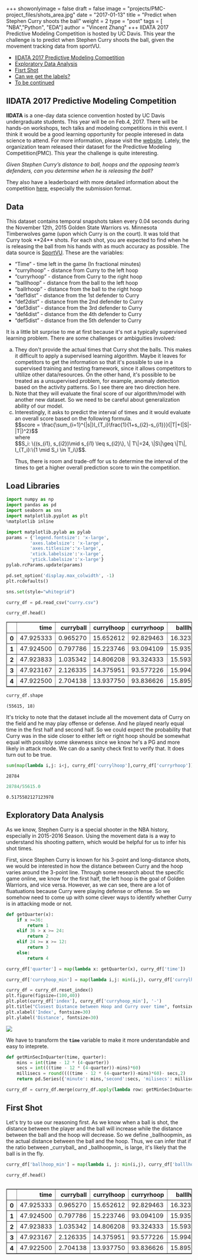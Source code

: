 +++
showonlyimage = false
draft = false
image = "projects/PMC-project_files/shots_area.jpg"
date = "2017-01-13"
title = "Predict when Stephen Curry shoots the ball"
weight = 2
type = "post"
tags = [
"NBA","Python",
"EDA"]
author = "Vincent Zhang"
+++
IIDATA 2017 Predictive Modeling Competition is hosted by UC Davis. This year the challenge is to predict when Stephen Curry shoots the ball, given the movement tracking data from sportVU.
<!--more-->

-   [IIDATA 2017 Predictive Modeling Competition](#iidata-2017-predictive-modeling-competition)
-   [Exploratory Data Analysis](#exploratory-data-analysis)
-   [Fisrt Shot](#first-shot)
-   [Can we get the labels?](#can-we-get-the-labels?)
-   [To be continued](#to-be-continued)


<h2>IIDATA 2017 Predictive Modeling Competition</h2>
<p>
<strong>IIDATA</strong> is a one-day data science convention hosted by UC Davis undergraduate students. This year will be on Feb.4, 2017. There will be hands-on workshops, tech talks and modeling competitions in this event. I think it would be a good learning opportunity for people interesed in data science to attend. For more information, please visit the <a href="http://www.iidata.net/">website</a>. Lately, the organization team released their dataset for the Predictive Modeling Competition(PMC). This year the challenge is quite interesting. </p>

<p><i>Given Stephen Curry’s distance to ball, hoops and the opposing team’s defenders, can 
you determine when he is releasing the ball?</i></p>

<p>
They also have a leaderboard with more detailed information about the competition <a href="https://pmc-leaderboard.com/">here</a>, especially the submission format.
</p>

<h2> Data </h2>

<p>This dataset contains temporal snapshots taken every 0.04 seconds during the November 12th, 2015 Golden State Warriors vs. Minnesota Timberwolves game (upon which Curry is on the court). It was told that Curry took **24** shots. For each shot, you are expected to find when he is releasing the ball from his hands with as much accuracy as possible. The data source is <a href="https://www.stats.com/sportvu-basketball/">SportVU</a>. These are the variables:
<ul type="disc">
<li>“Time” - time left in the game (In fractional minutes)</li>
<li>“currylhoop” - distance from Curry to the left hoop</li>
<li>“curryrhoop” - distance from Curry to the right hoop</li>
<li>“balllhoop” - distance from the ball to the left hoop</li>
<li>“ballrhoop” - distance from the ball to the right hoop</li>
<li>“def1dist” - distance from the 1st defender to Curry</li>
<li>“def2dist” - distance from the 2nd defender to Curry</li>
<li>“def3dist” - distance from the 3rd defender to Curry</li>
<li>“def4dist” - distance from the 4th defender to Curry</li>
<li>“def5dist” - distance from the 5th defender to Curry</li>
</ul>
</p>

<p>It is a little bit surprise to me at first because it's not a typically supervised learning problem. There are some challenges or ambiguities involved: 
<ol type="a">
<li>They don't provide the actual times that Curry shot the balls. This makes it difficult to apply a supervised learning algorithm. Maybe it leaves for competitors to get the information so that it's possible to use in a supervised training and testing framework, since it allows competitors to ultilize other data/resources. On the other hand, it's possible to be treated as a unsupervised problem, for example, anomaly detection based on the activity patterns. So I see there are two direction here.</li>
<li>Note that they will evaluate the final score of our algorithm/model with another new dataset. So we need to be careful about generalization ability of our model.</li>
<li>Interestingly, it asks to predict the interval of times and it would evaluate an overall score based on the following formula. 
<div>
$$score = \frac{\sum_{i=1}^{|s|}I_{T_i}\frac{1}{1+s_{i2}-s_{i1}}}{|T|+(|S|-|T|)^2}$$</div>
where <div> $$S_i: \{(s_{i1}, s_{i2})\mid s_{i1} \leq s_{i2}\}, \| T\|=24, \|S\|\geq \|T\|, I_{T_i}:\{1 \mid S_i \in T_i\}$$. </div>

Thus, there is room and trade-off for us to determine the interval of the times to get a higher overall prediction score to win the competition.
</li> 
</ol>
</p>

<h2> Load Libraries</h2>


```python
import numpy as np
import pandas as pd
import seaborn as sns
import matplotlib.pyplot as plt
%matplotlib inline
```


```python
import matplotlib.pylab as pylab
params = {'legend.fontsize': 'x-large',
         'axes.labelsize': 'x-large',
         'axes.titlesize':'x-large',
         'xtick.labelsize':'x-large',
         'ytick.labelsize':'x-large'}
pylab.rcParams.update(params)
```


```python
pd.set_option('display.max_colwidth', -1)
plt.rcdefaults()
```


```python
sns.set(style="whitegrid")
```


```python
curry_df = pd.read_csv("curry.csv")
```


```python
curry_df.head()
```




<div>
<table border="1" class="dataframe">
  <thead>
    <tr style="text-align: right;">
      <th></th>
      <th>time</th>
      <th>curryball</th>
      <th>currylhoop</th>
      <th>curryrhoop</th>
      <th>balllhoop</th>
      <th>ballrhoop</th>
      <th>def1dist</th>
      <th>def2dist</th>
      <th>def3dist</th>
      <th>def4dist</th>
      <th>def5dist</th>
    </tr>
  </thead>
  <tbody>
    <tr>
      <th>0</th>
      <td>47.925333</td>
      <td>0.965270</td>
      <td>15.652612</td>
      <td>92.829463</td>
      <td>16.323108</td>
      <td>91.876879</td>
      <td>8.603274</td>
      <td>16.950232</td>
      <td>27.471575</td>
      <td>30.409634</td>
      <td>35.474795</td>
    </tr>
    <tr>
      <th>1</th>
      <td>47.924500</td>
      <td>0.797786</td>
      <td>15.223746</td>
      <td>93.094109</td>
      <td>15.935113</td>
      <td>92.307938</td>
      <td>8.298388</td>
      <td>16.730251</td>
      <td>27.240581</td>
      <td>30.249721</td>
      <td>35.246274</td>
    </tr>
    <tr>
      <th>2</th>
      <td>47.923833</td>
      <td>1.035342</td>
      <td>14.806208</td>
      <td>93.324333</td>
      <td>15.593023</td>
      <td>92.293618</td>
      <td>7.992415</td>
      <td>16.471735</td>
      <td>26.975070</td>
      <td>30.059684</td>
      <td>34.973485</td>
    </tr>
    <tr>
      <th>3</th>
      <td>47.923167</td>
      <td>2.126335</td>
      <td>14.375951</td>
      <td>93.577226</td>
      <td>15.994375</td>
      <td>91.469738</td>
      <td>7.693763</td>
      <td>16.237772</td>
      <td>26.712746</td>
      <td>29.885916</td>
      <td>34.705748</td>
    </tr>
    <tr>
      <th>4</th>
      <td>47.922500</td>
      <td>2.704138</td>
      <td>13.937750</td>
      <td>93.836626</td>
      <td>15.895369</td>
      <td>91.200628</td>
      <td>7.393487</td>
      <td>15.996931</td>
      <td>26.437723</td>
      <td>29.697227</td>
      <td>34.429396</td>
    </tr>
  </tbody>
</table>
</div>




```python
curry_df.shape
```




    (55615, 18)


It's tricky to note that the dataset include all the movement data of Curry on the field and he may play offense or defense.  And he played nearly equal time in the first half and second half. So we could expect the probability that Curry was in the side closer to either left or right hoop should be somewhat equal with possibly some skewness since we know he's a PG and more likely in attack mode. We can do a sanity check first to verify that. It does turn out to be true.

```python
sum(map(lambda i,j: i<j, curry_df['currylhoop'],curry_df['curryrhoop']))
```




    28784




```python
28784/55615.0 
```




    0.5175582127123978



## Exploratory Data Analysis

As we know, Stephen Curry is a special shooter in the NBA history, especially in 2015-2016 Season. Using the movement data is a way to understand his shooting pattern, which would be helpful for us to infer his shot times. 

First, since Stephen Curry is known for his 3-point and long-distance shots, we would be interested in how the distance between Curry and the hoop varies around the 3-point line. Through some research about the specific game online, we know for the first half, the left hoop is the goal of Golden Warriors, and vice versa. However, as we can see, there are a lot of fluatuations because Curry were playing defense or offense. So we somehow need to come up with some clever ways to identify whether Curry is in attacking mode or not.


```python
def getQuarter(x):
    if x >=36: 
        return 1
    elif 36 > x >= 24:
        return 2
    elif 24 >= x >= 12:
        return 3
    else:
        return 4
```


```python
curry_df['quarter'] = map(lambda x: getQuarter(x), curry_df['time'])
```


```python
curry_df['curryhoop_min'] = map(lambda i,j: min(i,j), curry_df['currylhoop'] ,curry_df['curryrhoop'] )
```


```python
curry_df = curry_df.reset_index()
plt.figure(figsize=(100,40))
plt.plot(curry_df['index'], curry_df['curryhoop_min'], '-')
plt.title("Closest Distance between Hoop and Curry over time", fontsize = 50)
plt.xlabel('Index', fontsize=30)
plt.ylabel('Distance', fontsize=30)
```

<img src="../PMC-project_files/output_17_1.png" class="img-responsive" style="display: block; margin: auto;" />


We have to transform the **`time`** variable to make it more understandable and easy to inteprete.


```python
def getMinSecInQuarter(time, quarter):
    mins = int(time - 12 * (4-quarter))
    secs = int(((time - 12 * (4-quarter))-mins)*60)
    millisecs = round((((time - 12 * (4-quarter))-mins)*60)- secs,2)
    return pd.Series({'minute': mins,'second':secs, 'milisecs': millisecs})
```


```python
curry_df = curry_df.merge(curry_df.apply(lambda row: getMinSecInQuarter(row['time'],row['quarter']), axis = 1), left_index=True, right_index=True)
```

<h2>First Shot</h2>

<p> Let's try to use our reasoning first. As we know when a ball is shot, the distance between the player and the ball will increase while the distance between the ball and the hoop will decrease. So we define _ballhoopmin_ as the actual distance between the ball and the hoop. Thus, we can infer that if the ratio between _curryball_ and _ballhoopmin_ is large, it's likely that the ball is in the fly.</p>


```python
curry_df['ballhoop_min'] = map(lambda i, j: min(i,j), curry_df['balllhoop'], curry_df['ballrhoop'])
```


```python
curry_df.head()
```




<div style="height:100%;overflow:auto;">
<table border="1" class="dataframe">
  <thead>
    <tr style="text-align: right;">
      <th></th>
      <th>time</th>
      <th>curryball</th>
      <th>currylhoop</th>
      <th>curryrhoop</th>
      <th>balllhoop</th>
      <th>ballrhoop</th>
      <th>def1dist</th>
      <th>def2dist</th>
      <th>def3dist</th>
      <th>def4dist</th>
      <th>def5dist</th>
      <th>quarter</th>
      <th>milisecs</th>
      <th>minute</th>
      <th>second</th>
      <th>curryhoop_min</th>
      <th>ballhoop_min</th>
    </tr>
  </thead>
  <tbody>
    <tr>
      <th>0</th>
      <td>47.925333</td>
      <td>0.965270</td>
      <td>15.652612</td>
      <td>92.829463</td>
      <td>16.323108</td>
      <td>91.876879</td>
      <td>8.603274</td>
      <td>16.950232</td>
      <td>27.471575</td>
      <td>30.409634</td>
      <td>35.474795</td>
      <td>1</td>
      <td>0.52</td>
      <td>11.0</td>
      <td>55.0</td>
      <td>15.652612</td>
      <td>16.323108</td>
    </tr>
    <tr>
      <th>1</th>
      <td>47.924500</td>
      <td>0.797786</td>
      <td>15.223746</td>
      <td>93.094109</td>
      <td>15.935113</td>
      <td>92.307938</td>
      <td>8.298388</td>
      <td>16.730251</td>
      <td>27.240581</td>
      <td>30.249721</td>
      <td>35.246274</td>
      <td>1</td>
      <td>0.47</td>
      <td>11.0</td>
      <td>55.0</td>
      <td>15.223746</td>
      <td>15.935113</td>
    </tr>
    <tr>
      <th>2</th>
      <td>47.923833</td>
      <td>1.035342</td>
      <td>14.806208</td>
      <td>93.324333</td>
      <td>15.593023</td>
      <td>92.293618</td>
      <td>7.992415</td>
      <td>16.471735</td>
      <td>26.975070</td>
      <td>30.059684</td>
      <td>34.973485</td>
      <td>1</td>
      <td>0.43</td>
      <td>11.0</td>
      <td>55.0</td>
      <td>14.806208</td>
      <td>15.593023</td>
    </tr>
    <tr>
      <th>3</th>
      <td>47.923167</td>
      <td>2.126335</td>
      <td>14.375951</td>
      <td>93.577226</td>
      <td>15.994375</td>
      <td>91.469738</td>
      <td>7.693763</td>
      <td>16.237772</td>
      <td>26.712746</td>
      <td>29.885916</td>
      <td>34.705748</td>
      <td>1</td>
      <td>0.39</td>
      <td>11.0</td>
      <td>55.0</td>
      <td>14.375951</td>
      <td>15.994375</td>
    </tr>
    <tr>
      <th>4</th>
      <td>47.922500</td>
      <td>2.704138</td>
      <td>13.937750</td>
      <td>93.836626</td>
      <td>15.895369</td>
      <td>91.200628</td>
      <td>7.393487</td>
      <td>15.996931</td>
      <td>26.437723</td>
      <td>29.697227</td>
      <td>34.429396</td>
      <td>1</td>
      <td>0.35</td>
      <td>11.0</td>
      <td>55.0</td>
      <td>13.937750</td>
      <td>15.895369</td>
    </tr>
  </tbody>
</table>
</div>




```python
curry_df['dist_ratio'] = curry_df['curryball'] / curry_df['ballhoop_min']
```

Let's see whether we can observe any pattern of this distance ratio. We can see that there are some obvious spikes, which are probably what we are looking for. Next, we can extract those corresponding times.


```python
plt.figure(figsize=(100,40))
plt.plot(curry_df['index'], curry_df['dist_ratio'], '-')
plt.title("Distance Ratio over time", fontsize = 50)
plt.xlabel('Index', fontsize=30)
plt.ylabel('Distance Ratio', fontsize=30)
```

<img src="../PMC-project_files/output_26_1.png" class="img-responsive" style="display: block; margin: auto;" />



```python
# Find the times with the top 24 highest spikes
curry_df.nlargest(24, 'dist_ratio')[["time", "dist_ratio", "curryhoop_min","quarter"]]
```




<div style="height:100%;overflow:auto;">
<table border="1" class="dataframe">
  <thead>
    <tr style="text-align: right;">
      <th></th>
      <th>time</th>
      <th>dist_ratio</th>
      <th>curryhoop_min</th>
      <th>quarter</th>
    </tr>
  </thead>
  <tbody>
    <tr>
      <th>42425</th>
      <td>14.455500</td>
      <td>363.651664</td>
      <td>18.843438</td>
      <td>3</td>
    </tr>
    <tr>
      <th>42433</th>
      <td>14.450167</td>
      <td>363.327192</td>
      <td>19.129749</td>
      <td>3</td>
    </tr>
    <tr>
      <th>42434</th>
      <td>14.449500</td>
      <td>241.701580</td>
      <td>19.158059</td>
      <td>3</td>
    </tr>
    <tr>
      <th>17819</th>
      <td>31.062000</td>
      <td>240.649549</td>
      <td>34.829993</td>
      <td>2</td>
    </tr>
    <tr>
      <th>42435</th>
      <td>14.448833</td>
      <td>176.939222</td>
      <td>19.185484</td>
      <td>3</td>
    </tr>
    <tr>
      <th>42431</th>
      <td>14.451500</td>
      <td>115.415805</td>
      <td>19.068632</td>
      <td>3</td>
    </tr>
    <tr>
      <th>42424</th>
      <td>14.456167</td>
      <td>113.908181</td>
      <td>18.783849</td>
      <td>3</td>
    </tr>
    <tr>
      <th>824</th>
      <td>47.375833</td>
      <td>111.561951</td>
      <td>36.922632</td>
      <td>1</td>
    </tr>
    <tr>
      <th>42437</th>
      <td>14.447500</td>
      <td>106.837579</td>
      <td>19.243607</td>
      <td>3</td>
    </tr>
    <tr>
      <th>42426</th>
      <td>14.454833</td>
      <td>92.652413</td>
      <td>18.893214</td>
      <td>3</td>
    </tr>
    <tr>
      <th>42436</th>
      <td>14.448167</td>
      <td>87.928430</td>
      <td>19.214337</td>
      <td>3</td>
    </tr>
    <tr>
      <th>42430</th>
      <td>14.452167</td>
      <td>82.046262</td>
      <td>19.041845</td>
      <td>3</td>
    </tr>
    <tr>
      <th>42432</th>
      <td>14.450833</td>
      <td>77.040831</td>
      <td>19.100626</td>
      <td>3</td>
    </tr>
    <tr>
      <th>42439</th>
      <td>14.446167</td>
      <td>74.102692</td>
      <td>19.302154</td>
      <td>3</td>
    </tr>
    <tr>
      <th>42450</th>
      <td>14.438833</td>
      <td>67.965220</td>
      <td>19.557624</td>
      <td>3</td>
    </tr>
    <tr>
      <th>42438</th>
      <td>14.446833</td>
      <td>65.596627</td>
      <td>19.276922</td>
      <td>3</td>
    </tr>
    <tr>
      <th>42451</th>
      <td>14.438167</td>
      <td>63.899451</td>
      <td>19.572023</td>
      <td>3</td>
    </tr>
    <tr>
      <th>42428</th>
      <td>14.453500</td>
      <td>60.944564</td>
      <td>18.977573</td>
      <td>3</td>
    </tr>
    <tr>
      <th>42427</th>
      <td>14.454167</td>
      <td>60.595256</td>
      <td>18.935209</td>
      <td>3</td>
    </tr>
    <tr>
      <th>17820</th>
      <td>31.061333</td>
      <td>57.896951</td>
      <td>34.785746</td>
      <td>2</td>
    </tr>
    <tr>
      <th>17818</th>
      <td>31.062667</td>
      <td>56.580318</td>
      <td>34.883618</td>
      <td>2</td>
    </tr>
    <tr>
      <th>42440</th>
      <td>14.445500</td>
      <td>54.899058</td>
      <td>19.330957</td>
      <td>3</td>
    </tr>
    <tr>
      <th>42423</th>
      <td>14.456833</td>
      <td>53.134837</td>
      <td>18.717561</td>
      <td>3</td>
    </tr>
    <tr>
      <th>42429</th>
      <td>14.452833</td>
      <td>50.605485</td>
      <td>19.012620</td>
      <td>3</td>
    </tr>
  </tbody>
</table>
</div>



However, it turns out that the corresponding top 24 "time points" include the noise that many duplicated pointed are counted in a short time period. As we researched online, it just doesn't make sense to have most shots happened in the third quarter.

<h2>Can we get the labels?</h2>

It's obvious that the raw data doesn't directly tell us when Curry made the shots. However, given the background information about the game, it's possible to find out those actual shooting times, for example, by watching this specific past (game)[https://www.youtube.com/watch?v=5PozYV_qHD8]. Although we are not supposed to use it as the submission, ideally, we can use the information to denote the corresponding Curry's shooting times as a way to tune our pattern regconition algorithm.

Acutally, there is a more clever way to get the labels. We found we can scrape the actual shot times by Curry on the official NBA statistics website [here](http://stats.nba.com/game/#!/0021500125/playbyplay/). It's a little tricky that the website is dynamically generated. To do the web scraping, first we can try to find the API access point by locating Develop Tools -> Network -> XHR in Chrome. Luckily, we found it exists. Then we can go ahead to scrape the information we want.


```python
import requests

shots_url = 'http://stats.nba.com/stats/playbyplayv2?EndPeriod=10&EndRange=55800&GameID=0021500125&RangeType=2&Season=2015-16&SeasonType=Regular+Season&StartPeriod=1&StartRange=0'

# request the URL and parse the JSON
response = requests.get(shots_url)
response.raise_for_status() # raise exception if invalid response
shot_logs = response.json()['resultSets'][0]['rowSet']
headers = response.json()['resultSets'][0]['headers']
```


```python
shots_df = pd.DataFrame(shot_logs, columns = headers)
shots_df.head()
```

<div style="height:100%;overflow:auto;">
<table border="1" class="dataframe">
  <thead>
    <tr style="text-align: right;">
      <th></th>
      <th>GAME_ID</th>
      <th>EVENTNUM</th>
      <th>EVENTMSGTYPE</th>
      <th>EVENTMSGACTIONTYPE</th>
      <th>PERIOD</th>
      <th>WCTIMESTRING</th>
      <th>PCTIMESTRING</th>
      <th>HOMEDESCRIPTION</th>
      <th>NEUTRALDESCRIPTION</th>
      <th>VISITORDESCRIPTION</th>
      <th>...</th>
      <th>PLAYER2_TEAM_CITY</th>
      <th>PLAYER2_TEAM_NICKNAME</th>
      <th>PLAYER2_TEAM_ABBREVIATION</th>
      <th>PERSON3TYPE</th>
      <th>PLAYER3_ID</th>
      <th>PLAYER3_NAME</th>
      <th>PLAYER3_TEAM_ID</th>
      <th>PLAYER3_TEAM_CITY</th>
      <th>PLAYER3_TEAM_NICKNAME</th>
      <th>PLAYER3_TEAM_ABBREVIATION</th>
    </tr>
  </thead>
  <tbody>
    <tr>
      <th>0</th>
      <td>0021500125</td>
      <td>0</td>
      <td>12</td>
      <td>0</td>
      <td>1</td>
      <td>8:16 PM</td>
      <td>12:00</td>
      <td>None</td>
      <td>None</td>
      <td>None</td>
      <td>...</td>
      <td>None</td>
      <td>None</td>
      <td>None</td>
      <td>0</td>
      <td>0</td>
      <td>None</td>
      <td>NaN</td>
      <td>None</td>
      <td>None</td>
      <td>None</td>
    </tr>
    <tr>
      <th>1</th>
      <td>0021500125</td>
      <td>1</td>
      <td>10</td>
      <td>0</td>
      <td>1</td>
      <td>8:16 PM</td>
      <td>12:00</td>
      <td>Jump Ball Towns vs. Ezeli: Tip to Green</td>
      <td>None</td>
      <td>None</td>
      <td>...</td>
      <td>Golden State</td>
      <td>Warriors</td>
      <td>GSW</td>
      <td>5</td>
      <td>203110</td>
      <td>Draymond Green</td>
      <td>1.610613e+09</td>
      <td>Golden State</td>
      <td>Warriors</td>
      <td>GSW</td>
    </tr>
    <tr>
      <th>2</th>
      <td>0021500125</td>
      <td>2</td>
      <td>1</td>
      <td>1</td>
      <td>1</td>
      <td>8:16 PM</td>
      <td>11:46</td>
      <td>None</td>
      <td>None</td>
      <td>Green 15' Jump Shot (2 PTS) (Curry 1 AST)</td>
      <td>...</td>
      <td>Golden State</td>
      <td>Warriors</td>
      <td>GSW</td>
      <td>0</td>
      <td>0</td>
      <td>None</td>
      <td>NaN</td>
      <td>None</td>
      <td>None</td>
      <td>None</td>
    </tr>
    <tr>
      <th>3</th>
      <td>0021500125</td>
      <td>3</td>
      <td>2</td>
      <td>1</td>
      <td>1</td>
      <td>8:17 PM</td>
      <td>11:31</td>
      <td>MISS Wiggins 20' Jump Shot</td>
      <td>None</td>
      <td>None</td>
      <td>...</td>
      <td>None</td>
      <td>None</td>
      <td>None</td>
      <td>0</td>
      <td>0</td>
      <td>None</td>
      <td>NaN</td>
      <td>None</td>
      <td>None</td>
      <td>None</td>
    </tr>
    <tr>
      <th>4</th>
      <td>0021500125</td>
      <td>4</td>
      <td>4</td>
      <td>0</td>
      <td>1</td>
      <td>8:17 PM</td>
      <td>11:30</td>
      <td>None</td>
      <td>None</td>
      <td>Curry REBOUND (Off:0 Def:1)</td>
      <td>...</td>
      <td>None</td>
      <td>None</td>
      <td>None</td>
      <td>0</td>
      <td>0</td>
      <td>None</td>
      <td>NaN</td>
      <td>None</td>
      <td>None</td>
      <td>None</td>
    </tr>
  </tbody>
</table>
<p>5 rows × 33 columns</p>
</div>



Thus, we can use regular expression to identify the times of Curry's shots based on the descriptions in the column **`VISITORDESCRIPTION`**.


```python
pattern = r'Curry.*(Layup|Shot)'
shots_df[shots_df['VISITORDESCRIPTION'].str.contains(pattern, na=False)][['PERIOD', 'PCTIMESTRING','VISITORDESCRIPTION']]
```
    




<div>
<table border="1" class="dataframe">
  <thead>
    <tr style="text-align: right;">
      <th></th>
      <th>PERIOD</th>
      <th>PCTIMESTRING</th>
      <th>VISITORDESCRIPTION</th>
    </tr>
  </thead>
  <tbody>
    <tr>
      <th>7</th>
      <td>1</td>
      <td>10:54</td>
      <td>Curry 28' 3PT Jump Shot (3 PTS)</td>
    </tr>
    <tr>
      <th>16</th>
      <td>1</td>
      <td>9:48</td>
      <td>Curry 25' 3PT Jump Shot (9 PTS) (Barnes 1 AST)</td>
    </tr>
    <tr>
      <th>30</th>
      <td>1</td>
      <td>8:07</td>
      <td>MISS Curry 3' Layup</td>
    </tr>
    <tr>
      <th>41</th>
      <td>1</td>
      <td>6:51</td>
      <td>Curry 24' 3PT Jump Shot (12 PTS) (Ezeli 2 AST)</td>
    </tr>
    <tr>
      <th>74</th>
      <td>1</td>
      <td>3:38</td>
      <td>Curry 18' Pullup Jump Shot (16 PTS)</td>
    </tr>
    <tr>
      <th>86</th>
      <td>1</td>
      <td>2:13</td>
      <td>MISS Curry  3PT Jump Shot</td>
    </tr>
    <tr>
      <th>91</th>
      <td>1</td>
      <td>1:50</td>
      <td>Curry  Layup (18 PTS) (Bogut 1 AST)</td>
    </tr>
    <tr>
      <th>95</th>
      <td>1</td>
      <td>0:53</td>
      <td>MISS Curry 7' Floating Jump Shot</td>
    </tr>
    <tr>
      <th>101</th>
      <td>1</td>
      <td>0:12</td>
      <td>Curry 24' 3PT Jump Shot (21 PTS) (Iguodala 1 AST)</td>
    </tr>
    <tr>
      <th>185</th>
      <td>2</td>
      <td>4:13</td>
      <td>MISS Curry 27' 3PT Jump Shot</td>
    </tr>
    <tr>
      <th>191</th>
      <td>2</td>
      <td>3:25</td>
      <td>Curry 11' Floating Jump Shot (23 PTS) (Green 6 AST)</td>
    </tr>
    <tr>
      <th>220</th>
      <td>2</td>
      <td>0:00</td>
      <td>Curry 2' Driving Layup (25 PTS)</td>
    </tr>
    <tr>
      <th>254</th>
      <td>3</td>
      <td>8:33</td>
      <td>MISS Curry 21' Jump Shot</td>
    </tr>
    <tr>
      <th>275</th>
      <td>3</td>
      <td>6:00</td>
      <td>MISS Curry 1' Layup</td>
    </tr>
    <tr>
      <th>284</th>
      <td>3</td>
      <td>5:17</td>
      <td>Curry 16' Jump Shot (27 PTS)</td>
    </tr>
    <tr>
      <th>311</th>
      <td>3</td>
      <td>3:06</td>
      <td>Curry 26' 3PT Jump Shot (32 PTS)</td>
    </tr>
    <tr>
      <th>313</th>
      <td>3</td>
      <td>2:39</td>
      <td>Curry 25' 3PT Jump Shot (35 PTS) (Green 9 AST)</td>
    </tr>
    <tr>
      <th>315</th>
      <td>3</td>
      <td>2:01</td>
      <td>MISS Curry 25' 3PT Jump Shot</td>
    </tr>
    <tr>
      <th>329</th>
      <td>3</td>
      <td>0:25</td>
      <td>MISS Curry 10' Floating Jump Shot</td>
    </tr>
    <tr>
      <th>391</th>
      <td>4</td>
      <td>5:51</td>
      <td>Curry 26' 3PT Jump Shot (38 PTS)</td>
    </tr>
    <tr>
      <th>393</th>
      <td>4</td>
      <td>5:23</td>
      <td>Curry 17' Jump Shot (40 PTS)</td>
    </tr>
    <tr>
      <th>395</th>
      <td>4</td>
      <td>4:58</td>
      <td>MISS Curry 26' 3PT Jump Shot</td>
    </tr>
    <tr>
      <th>419</th>
      <td>4</td>
      <td>2:54</td>
      <td>MISS Curry 28' 3PT Jump Shot</td>
    </tr>
    <tr>
      <th>432</th>
      <td>4</td>
      <td>1:55</td>
      <td>Curry 19' Jump Bank Shot (42 PTS) (Iguodala 5 AST)</td>
    </tr>
    <tr>
      <th>452</th>
      <td>4</td>
      <td>0:29</td>
      <td>Curry 26' 3PT Jump Shot (46 PTS) (Green 12 AST)</td>
    </tr>
  </tbody>
</table>
</div>


## To be continued

Plans for the next step

- Doing more exploratory data analysis for the snippet time frames that Curry made the shots. 
- Learn and experiment with the Recurrent Neural Network model

Through my research, there are some good reasons why we should try Recurrent Neural Network, a Deep learning model known for processing language and sequence data.

- All the covariates are actually time series data. Like speech regonition or signal processing, the specific hidden shooting pattern is what we are looking for in the time series. 
- Data is noisy. However, deep learning model is good at extracting latent representation/information. Thus, we can be less bothered by feature engineering.

To be continued. Stay tuned. :)

<script type="text/javascript"
  src="https://cdn.mathjax.org/mathjax/latest/MathJax.js?config=TeX-AMS-MML_HTMLorMML">
</script>

